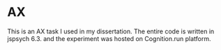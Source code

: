 # AX
This is an AX task I used in my dissertation. The entire code is written in jspsych 6.3. and the experiment was hosted on Cognition.run platform.
